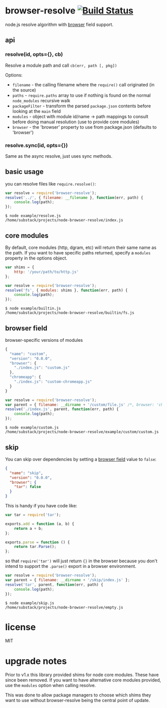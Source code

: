 # browser-resolve [![Build Status](https://travis-ci.org/defunctzombie/node-browser-resolve.png?branch=master)](https://travis-ci.org/defunctzombie/node-browser-resolve)

node.js resolve algorithm with [browser](https://gist.github.com/defunctzombie/4339901) field support.

## api

### resolve(id, opts={}, cb)

Resolve a module path and call `cb(err, path [, pkg])`

Options:

* `filename` - the calling filename where the `require()` call originated (in the source)
* `paths` - `require.paths` array to use if nothing is found on the normal `node_modules` recursive walk
* `packageFilter` - transform the parsed `package.json` contents before looking at the `main` field
* `modules` - object with module id/name -> path mappings to consult before doing manual resolution (use to provide core modules)
* `browser` - the 'browser' property to use from package.json (defaults to 'browser')

### resolve.sync(id, opts={})

Same as the async resolve, just uses sync methods.

## basic usage

you can resolve files like `require.resolve()`:
``` js
var resolve = require('browser-resolve');
resolve('../', { filename: __filename }, function(err, path) {
    console.log(path);
});
```

```
$ node example/resolve.js
/home/substack/projects/node-browser-resolve/index.js
```

## core modules

By default, core modules (http, dgram, etc) will return their same name as the path. If you want to have specific paths returned, specify a `modules` property in the options object.

``` js
var shims = {
    http: '/your/path/to/http.js'
};

var resolve = require('browser-resolve');
resolve('fs', { modules: shims }, function(err, path) {
    console.log(path);
});
```

```
$ node example/builtin.js
/home/substack/projects/node-browser-resolve/builtin/fs.js
```

## browser field
browser-specific versions of modules

``` js
{
  "name": "custom",
  "version": "0.0.0",
  "browser": {
    "./index.js": "custom.js"
  },
  "chromeapp": {
    "./index.js": "custom-chromeapp.js"
  }
}
```

``` js
var resolve = require('browser-resolve');
var parent = { filename: __dirname + '/custom/file.js' /*, browser: 'chromeapp' */ };
resolve('./index.js', parent, function(err, path) {
    console.log(path);
});
```

```
$ node example/custom.js
/home/substack/projects/node-browser-resolve/example/custom/custom.js
```

## skip

You can skip over dependencies by setting a
[browser field](https://gist.github.com/defunctzombie/4339901)
value to `false`:

``` json
{
  "name": "skip",
  "version": "0.0.0",
  "browser": {
    "tar": false
  }
}
```

This is handy if you have code like:

``` js
var tar = require('tar');

exports.add = function (a, b) {
    return a + b;
};

exports.parse = function () {
    return tar.Parse();
};
```

so that `require('tar')` will just return `{}` in the browser because you don't
intend to support the `.parse()` export in a browser environment.

``` js
var resolve = require('browser-resolve');
var parent = { filename: __dirname + '/skip/index.js' };
resolve('tar', parent, function(err, path) {
    console.log(path);
});
```

```
$ node example/skip.js
/home/substack/projects/node-browser-resolve/empty.js
```

# license

MIT

# upgrade notes

Prior to v1.x this library provided shims for node core modules. These have since been removed. If you want to have alternative core modules provided, use the `modules` option when calling resolve.

This was done to allow package managers to choose which shims they want to use without browser-resolve being the central point of update.
